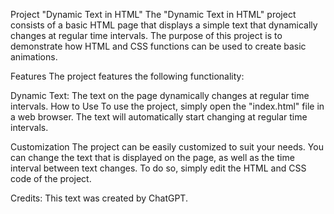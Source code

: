 Project "Dynamic Text in HTML"
The "Dynamic Text in HTML" project consists of a basic HTML page that displays a simple text that dynamically changes at regular time intervals. The purpose of this project is to demonstrate how HTML and CSS functions can be used to create basic animations.

Features
The project features the following functionality:

Dynamic Text: The text on the page dynamically changes at regular time intervals.
How to Use
To use the project, simply open the "index.html" file in a web browser. The text will automatically start changing at regular time intervals.

Customization
The project can be easily customized to suit your needs. You can change the text that is displayed on the page, as well as the time interval between text changes. To do so, simply edit the HTML and CSS code of the project.

Credits: This text was created by ChatGPT.
